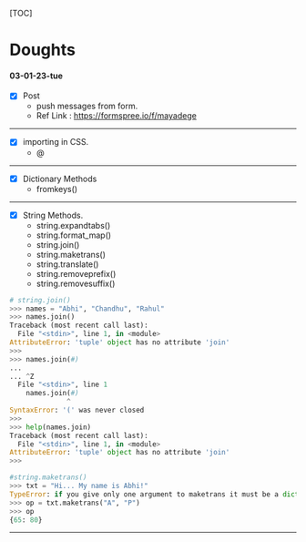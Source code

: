 [TOC]

# Doughts

#### 03-01-23-tue
- [x] Post
  - push messages from form.
  -  Ref Link : https://formspree.io/f/mayadege

---

- [x] importing in CSS.
  -  @ 

---

- [x] Dictionary Methods
  - fromkeys()

---

- [x] String Methods.
  - string.expandtabs()
  - string.format_map()
  - string.join()
  - string.maketrans()
  - string.translate()
  - string.removeprefix()
  - string.removesuffix()
```py
# string.join() 
>>> names = "Abhi", "Chandhu", "Rahul"
>>> names.join()
Traceback (most recent call last):
  File "<stdin>", line 1, in <module>
AttributeError: 'tuple' object has no attribute 'join'
>>>
>>> names.join(#)
...
... ^Z
  File "<stdin>", line 1
    names.join(#)
              ^
SyntaxError: '(' was never closed
>>>
>>> help(names.join)
Traceback (most recent call last):
  File "<stdin>", line 1, in <module>
AttributeError: 'tuple' object has no attribute 'join'
>>>
```
```py
#string.maketrans()
>>> txt = "Hi... My name is Abhi!"
TypeError: if you give only one argument to maketrans it must be a dict
>>> op = txt.maketrans("A", "P")
>>> op
{65: 80}
```
---